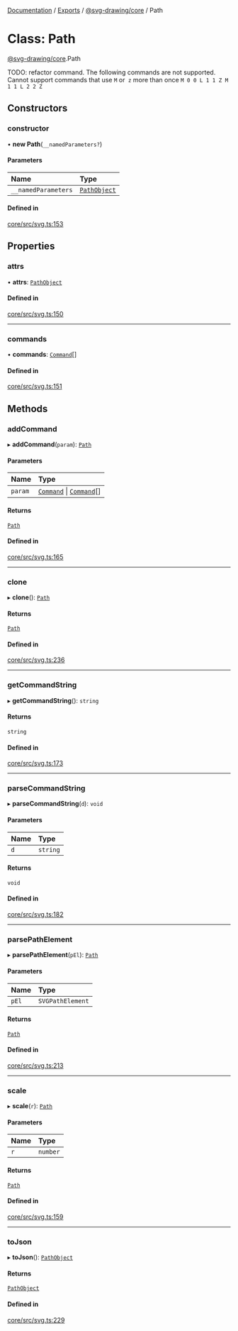 [Documentation](../README.md) / [Exports](../modules.md) / [@svg-drawing/core](../modules/svg_drawing_core.md) / Path

# Class: Path

[@svg-drawing/core](../modules/svg_drawing_core.md).Path

TODO: refactor command. The following commands are not supported. Cannot
support commands that use `M` or` z` more than once `M 0 0 L 1 1 Z M 1 1 L 2 2 Z`

## Constructors

### constructor

• **new Path**(`__namedParameters?`)

#### Parameters

| Name | Type |
| :------ | :------ |
| `__namedParameters` | [`PathObject`](../modules/svg_drawing_core.md#pathobject) |

#### Defined in

[core/src/svg.ts:153](https://github.com/kmkzt/svg-drawing/blob/ed5bdad/packages/core/src/svg.ts#L153)

## Properties

### attrs

• **attrs**: [`PathObject`](../modules/svg_drawing_core.md#pathobject)

#### Defined in

[core/src/svg.ts:150](https://github.com/kmkzt/svg-drawing/blob/ed5bdad/packages/core/src/svg.ts#L150)

___

### commands

• **commands**: [`Command`](svg_drawing_core.Command.md)[]

#### Defined in

[core/src/svg.ts:151](https://github.com/kmkzt/svg-drawing/blob/ed5bdad/packages/core/src/svg.ts#L151)

## Methods

### addCommand

▸ **addCommand**(`param`): [`Path`](svg_drawing_core.Path.md)

#### Parameters

| Name | Type |
| :------ | :------ |
| `param` | [`Command`](svg_drawing_core.Command.md) \| [`Command`](svg_drawing_core.Command.md)[] |

#### Returns

[`Path`](svg_drawing_core.Path.md)

#### Defined in

[core/src/svg.ts:165](https://github.com/kmkzt/svg-drawing/blob/ed5bdad/packages/core/src/svg.ts#L165)

___

### clone

▸ **clone**(): [`Path`](svg_drawing_core.Path.md)

#### Returns

[`Path`](svg_drawing_core.Path.md)

#### Defined in

[core/src/svg.ts:236](https://github.com/kmkzt/svg-drawing/blob/ed5bdad/packages/core/src/svg.ts#L236)

___

### getCommandString

▸ **getCommandString**(): `string`

#### Returns

`string`

#### Defined in

[core/src/svg.ts:173](https://github.com/kmkzt/svg-drawing/blob/ed5bdad/packages/core/src/svg.ts#L173)

___

### parseCommandString

▸ **parseCommandString**(`d`): `void`

#### Parameters

| Name | Type |
| :------ | :------ |
| `d` | `string` |

#### Returns

`void`

#### Defined in

[core/src/svg.ts:182](https://github.com/kmkzt/svg-drawing/blob/ed5bdad/packages/core/src/svg.ts#L182)

___

### parsePathElement

▸ **parsePathElement**(`pEl`): [`Path`](svg_drawing_core.Path.md)

#### Parameters

| Name | Type |
| :------ | :------ |
| `pEl` | `SVGPathElement` |

#### Returns

[`Path`](svg_drawing_core.Path.md)

#### Defined in

[core/src/svg.ts:213](https://github.com/kmkzt/svg-drawing/blob/ed5bdad/packages/core/src/svg.ts#L213)

___

### scale

▸ **scale**(`r`): [`Path`](svg_drawing_core.Path.md)

#### Parameters

| Name | Type |
| :------ | :------ |
| `r` | `number` |

#### Returns

[`Path`](svg_drawing_core.Path.md)

#### Defined in

[core/src/svg.ts:159](https://github.com/kmkzt/svg-drawing/blob/ed5bdad/packages/core/src/svg.ts#L159)

___

### toJson

▸ **toJson**(): [`PathObject`](../modules/svg_drawing_core.md#pathobject)

#### Returns

[`PathObject`](../modules/svg_drawing_core.md#pathobject)

#### Defined in

[core/src/svg.ts:229](https://github.com/kmkzt/svg-drawing/blob/ed5bdad/packages/core/src/svg.ts#L229)
